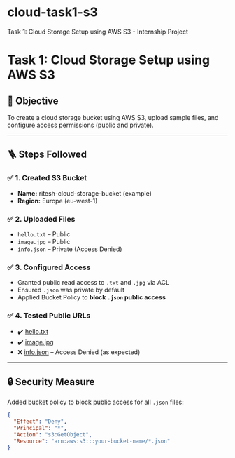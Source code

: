 # cloud-task1-s3
Task 1: Cloud Storage Setup using AWS S3 - Internship Project
# Task 1: Cloud Storage Setup using AWS S3

## 🎯 Objective
To create a cloud storage bucket using AWS S3, upload sample files, and configure access permissions (public and private).

---

## 🪜 Steps Followed

### ✅ 1. Created S3 Bucket
- **Name:** ritesh-cloud-storage-bucket (example)
- **Region:** Europe (eu-west-1)

### ✅ 2. Uploaded Files
- `hello.txt` – Public
- `image.jpg` – Public
- `info.json` – Private (Access Denied)

### ✅ 3. Configured Access
- Granted public read access to `.txt` and `.jpg` via ACL
- Ensured `.json` was private by default
- Applied Bucket Policy to **block `.json` public access**

### ✅ 4. Tested Public URLs
- ✔️ [hello.txt](https://riteishk-storage.s3.eu-north-1.amazonaws.com/hello.txt)
- ✔️ [image.jpg](https://riteishk-storage.s3.eu-north-1.amazonaws.com/image.jpg)
- ❌ [info.json](https://your-bucket-name.s3.eu-west-1.amazonaws.com/info.json) – Access Denied (as expected)

---

## 🔒 Security Measure

Added bucket policy to block public access for all `.json` files:
```json
{
  "Effect": "Deny",
  "Principal": "*",
  "Action": "s3:GetObject",
  "Resource": "arn:aws:s3:::your-bucket-name/*.json"
}

